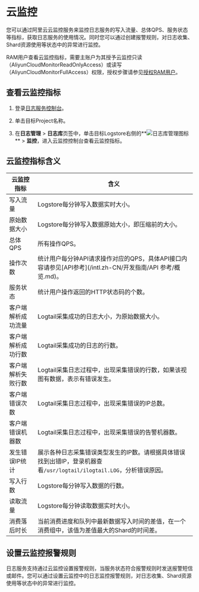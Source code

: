 # 云监控

您可以通过阿里云云监控服务来监控日志服务的写入流量、总体QPS、服务状态等指标，获取日志服务的使用情况。同时您可以通过创建报警规则，对日志收集、Shard资源使用等状态中的异常进行监控。

RAM用户查看云监控指标，需要主账户为其授予云监控只读（AliyunCloudMonitorReadOnlyAccess）或读写（AliyunCloudMonitorFullAccess）权限，授权步骤请参见[授权RAM用户](/intl.zh-CN/开发指南/访问控制RAM/创建RAM用户及授权.md)。

## 查看云监控指标

1.  登录[日志服务控制台](https://sls.console.aliyun.com)。

2.  单击目标Project名称。

3.  在**日志管理** \> **日志库**页签中，单击目标Logstore右侧的**![日志库管理图标](https://static-aliyun-doc.oss-cn-hangzhou.aliyuncs.com/assets/img/zh-CN/9232359951/p52166.png)** \> **监控**，进入云监控控制台查看云监控指标。


## 云监控指标含义

|云监控指标|含义|
|-----|--|
|写入流量|Logstore每分钟写入数据实时大小。|
|原始数据大小|Logstore每分钟写入数据原始大小，即压缩前的大小。|
|总体QPS|所有操作QPS。|
|操作次数|统计用户每分钟API请求操作对应的QPS，具体API接口内容请参见[API参考](/intl.zh-CN/开发指南/API 参考/概览.md)。|
|服务状态|统计用户操作返回的HTTP状态码的个数。|
|客户端解析成功流量|Logtail采集成功的日志大小，为原始数据大小。|
|客户端解析成功行数|Logtail采集成功的日志的行数。|
|客户端解析失败行数|Logtail采集日志过程中，出现采集错误的行数，如果该视图有数据，表示有错误发生。|
|客户端错误次数|Logtail采集日志过程中，出现采集错误的IP总数。|
|客户端错误机器数|Logtail采集日志过程中，出现采集错误的告警机器数。|
|发生错误IP统计|展示各种日志采集错误类型发生的IP数。请根据具体错误找到出错IP，登录机器查看`/usr/logtail/ilogtail.LOG`，分析错误原因。 |
|写入行数|Logstore每分钟写入数据的行数。|
|读取流量|Logstore每分钟读取数据实时大小。|
|消费落后时长|当前消费进度和队列中最新数据写入时间的差值，在一个消费组中，该值为差值最大的Shard的时间差。|

## 设置云监控报警规则

日志服务支持通过云监控设置报警规则，当服务状态符合报警规则时发送报警短信或邮件。您可以通过设置云监控中的日志监控报警规则，对日志收集、Shard资源使用等状态中的异常进行监控。

